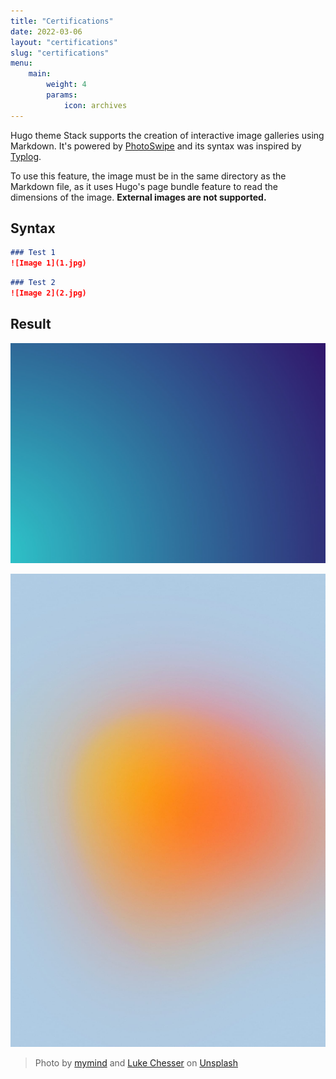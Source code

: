 ```yaml
---
title: "Certifications"
date: 2022-03-06
layout: "certifications"
slug: "certifications"
menu:
    main:
        weight: 4
        params: 
            icon: archives
---
```



Hugo theme Stack supports the creation of interactive image galleries using Markdown. It's powered by [PhotoSwipe](https://photoswipe.com/) and its syntax was inspired by [Typlog](https://typlog.com/).

To use this feature, the image must be in the same directory as the Markdown file, as it uses Hugo's page bundle feature to read the dimensions of the image. **External images are not supported.**

## Syntax

```markdown
### Test 1
![Image 1](1.jpg)
```

```markdown
### Test 2
![Image 2](2.jpg)
```

## Result

![Image 1](1.jpg) 

![Image 2](2.jpg)

> Photo by [mymind](https://unsplash.com/@mymind) and [Luke Chesser](https://unsplash.com/@lukechesser) on [Unsplash](https://unsplash.com/)